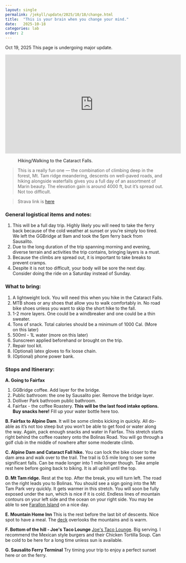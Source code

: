 ```yaml
---
layout: single
permalink: /jekyll/update/2025/10/18/change.html
title:  "This is your brain when you change your mind."
date:   2025-10-18
categories: lab
order: 2
---
```

Oct 19, 2025
This page is undergoing major update.

<iframe width="560" height="315" src="https://www.youtube.com/watch?v=FB9uzgxNyck" frameborder="0" allowfullscreen></iframe>


<figure style="width: 300px" class="align-left">
  <img src="{{ site.url }}{{ site.baseurl }}/assets/images/changefigure1.jpeg" alt="">
  <figcaption> Hiking/Walking to the Cataract Falls.</figcaption>
</figure> 

> This is a really fun one — the combination of climbing deep in the forest, Mt. Tam ridge meandering, descents on well-paved roads, and hiking alongside waterfalls gives you a full day of an assortment of Marin beauty. The elevation gain is around 4000 ft, but it’s spread out. Not too difficult. 

> Strava link is [here](https://www.strava.com/activities/13019939398)

### General logistical items and notes:
1. This will be a full day trip. Highly likely you will need to take the ferry back because of the cold weather at sunset or you’re simply too tired. We left the GGBridge at 9am and took the 5pm ferry back from Sausalito.
2. Due to the long duration of the trip spanning morning and evening, diverse terrain and activities the trip contains, bringing layers is a must.
3. Because the climbs are spread out, it is important to take breaks to prevent cramps. 
4. Despite it is not too difficult, your body will be sore the next day. Consider doing the ride on a Saturday instead of Sunday.

### What to bring:
1. A lightweight lock. You will need this when you hike in the Cataract Falls.
2. MTB shoes or any shoes that allow you to walk comfortably in. No road bike shoes unless you want to skip the short hike to the fall.
3. 1-2 more layers. One could be a windbreaker and one could be a thin sweater.
4. Tons of snack. Total calories should be a minimum of 1000 Cal. (More on this later)
5. 500ml - 1L water (more on this later)
6. Sunscreen applied beforehand or brought on the trip.
7. Repair tool kit.
8. (Optional) latex gloves to fix loose chain.
9. (Optional) phone power bank.


### Stops and Itinerary:
**A. Going to Fairfax**
1. GGBridge coffee. Add layer for the bridge.
2. Public bathroom: the one by Sausalito pier. Remove the bridge layer.
3. Dolliver Park bathroom public bathroom. 
4. Fairfax - the coffee Roastery. **This will be the last food intake options. Buy snacks here!** Fill up your water bottle here too.

**B. Fairfax to Alpine Dam**. It will be some climbs kicking in quickly. All do-able as it’s not too steep but you won’t be able to get food or water along the way. Again, pack enough snacks and water in Fairfax. This stretch starts right behind the coffee roastery onto the Bolinas Road. You will go through a golf club in the middle of nowhere after some moderate climb.

**C. Alpine Dam and Cataract Fall hike.**
You can lock the bike closer to the dam area and walk over to the trail. The trail is 0.5 mile long to see some significant falls. Can be made longer into 1 mile longer though. Take ample rest here before going back to biking. It is all uphill until the top.

**D. Mt Tam ridge.**
Rest at the top. After the break, you will turn left. The road on the right leads you to Bolinas. You should see a sign going into the Mt Tam Park very quickly. It gets warmer in this stretch. You will soon be fully exposed under the sun, which is nice if it is cold. Endless lines of mountain contours on your left side and the ocean on your right side. You may be able to see [Farallon Island](https://g.co/kgs/DDuF1gp) on a nice day.

**E. Mountain Home Inn**
This is the rest before the last bit of descents. Nice spot to have a meal. The [deck](https://g.co/kgs/wp1ARux) overlooks the mountains and is warm.

**F. Bottom of the hill - Joe's Taco Lounge**
[Joe's Taco Lounge](https://g.co/kgs/bXt7fTi). Big serving. I recommend the Mexican style burgers and their Chicken Tortilla Soup. Can be cold to be here for a long time unless sun is available.

**G. Sausalito Ferry Terminal**
Try timing your trip to enjoy a perfect sunset here or on the ferry.
